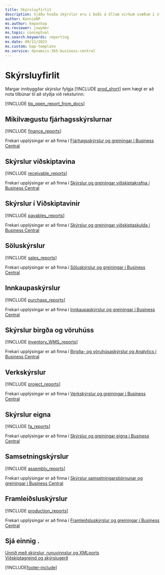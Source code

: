 ```yaml
---
title: Skýrsluyfirlit
description: Sjáðu hvaða skýrslur eru í boði á öllum virkum svæðum í staðlaðri útgáfu Business Central til að halda utan um reksturinn.
author: KennieNP
ms.author: kepontop
ms.reviewer: jswymer
ms.topic: conceptual
ms.search.keywords: reporting
ms.date: 09/11/2023
ms.custom: bap-template
ms.service: dynamics-365-business-central
---
```

# Skýrsluyfirlit

Margar innbyggðar skýrslur fylgja [!INCLUDE [prod_short](includes/prod_short.md)] sem hægt er að nota tilbúnar til að styðja við reksturinn.  

[!INCLUDE [tip_open_report_from_docs](includes/tip-open-report-from-docs.md)]

## Mikilvægustu fjárhagsskýrslurnar

[!INCLUDE [finance_reports](includes/finance-reports-include.md)]

Frekari upplýsingar er að finna í [Fjárhagsskýrslur og greiningar í Business Central](finance-reports.md)

## Skýrslur viðskiptavina

[!INCLUDE [receivable_reports](includes/receivable-reports-include.md)]

Frekari upplýsingar er að finna í [Skýrslur og greiningar viðskiptakrafna í Business Central](receivables-reports.md)

## Skýrslur í Viðskiptavinir

[!INCLUDE [payables_reports](includes/payables-reports-include.md)]

Frekari upplýsingar er að finna í [Skýrslur og greiningar viðskiptaskulda í Business Central](payables-reports.md)

## Söluskýrslur

[!INCLUDE [sales_reports](includes/sales-reports-include.md)]

Frekari upplýsingar er að finna í [Söluskýrslur og greiningar í Business Central](sales-reports.md)

## Innkaupaskýrslur

[!INCLUDE [purchase_reports](includes/purchase-reports-include.md)]

Frekari upplýsingar er að finna í [Innkaupaskýrslur og greiningar í Business Central](purchase-reports.md)

## Skýrslur birgða og vöruhúss

[!INCLUDE [inventory_WMS_reports](includes/inventory-WMS-reports-include.md)]

Frekari upplýsingar er að finna í [Birgða- og vöruhúsaskýrslur og Analytics í Business Central](inventory-wms-reports.md)

## Verkskýrslur

[!INCLUDE [project_reports](includes/project-reports-include.md)]

Frekari upplýsingar er að finna í [Verkskýrslur og greiningar í Business Central](project-reports.md)

## Skýrslur eigna

[!INCLUDE [fa_reports](includes/fa-reports-include.md)]

Frekari upplýsingar er að finna í [Skýrslur og greiningar eigna í Business Central](fa-reports.md)

## Samsetningskýrslur

[!INCLUDE [assembly_reports](includes/assembly-reports-include.md)]

Frekari upplýsingar er að finna í [Skýrslur samsetningarstjórnunar og greiningar í Business Central](assembly-reports.md)

## Framleiðsluskýrslur

[!INCLUDE [production_reports](includes/production-reports-include.md)]

Frekari upplýsingar er að finna í [Framleiðsluskýrslur og greiningar í Business Central](production-reports.md)

## Sjá einnig .

[Unnið með skýrslur, runuvinnslur og XMLports](ui-work-report.md)  
[Viðskiptagreind og skýrslugerð](reports-bi-reporting.md)  

[!INCLUDE[footer-include](includes/footer-banner.md)]
